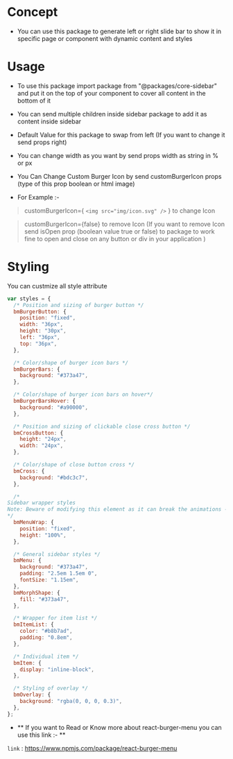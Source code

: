 # Concept

- You can use this package to generate left or right slide bar to show it in specific page or component with dynamic content and styles

# Usage

- To use this package import package from "@packages/core-sidebar" and put it on the top of your component to cover all content in the bottom of it

- You can send multiple children inside sidebar package to add it as content inside sidebar

- Default Value for this package to swap from left (If you want to change it send props right)

- You can change width as you want by send props width as string in % or px

- You Can Change Custom Burger Icon by send customBurgerIcon props (type of this prop boolean or html image)

- For Example :-

> customBurgerIcon={ `<img src="img/icon.svg" />` } to change Icon

> customBurgerIcon={false} to remove Icon (If you want to remove Icon send isOpen prop (boolean value true or false) to package to work fine to open and close on any button or div in your application )

# Styling

You can custmize all style attribute

```javascript
var styles = {
  /* Position and sizing of burger button */
  bmBurgerButton: {
    position: "fixed",
    width: "36px",
    height: "30px",
    left: "36px",
    top: "36px",
  },

  /* Color/shape of burger icon bars */
  bmBurgerBars: {
    background: "#373a47",
  },

  /* Color/shape of burger icon bars on hover*/
  bmBurgerBarsHover: {
    background: "#a90000",
  },

  /* Position and sizing of clickable close cross button */
  bmCrossButton: {
    height: "24px",
    width: "24px",
  },

  /* Color/shape of close button cross */
  bmCross: {
    background: "#bdc3c7",
  },

  /*
Sidebar wrapper styles
Note: Beware of modifying this element as it can break the animations - you should not need to touch it in most cases
*/
  bmMenuWrap: {
    position: "fixed",
    height: "100%",
  },

  /* General sidebar styles */
  bmMenu: {
    background: "#373a47",
    padding: "2.5em 1.5em 0",
    fontSize: "1.15em",
  },
  bmMorphShape: {
    fill: "#373a47",
  },

  /* Wrapper for item list */
  bmItemList: {
    color: "#b8b7ad",
    padding: "0.8em",
  },

  /* Individual item */
  bmItem: {
    display: "inline-block",
  },

  /* Styling of overlay */
  bmOverlay: {
    background: "rgba(0, 0, 0, 0.3)",
  },
};
```

- ** If you want to Read or Know more about react-burger-menu you can use this link :- **

`link` : <https://www.npmjs.com/package/react-burger-menu>
